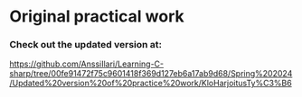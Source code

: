 # Original practical work

### Check out the updated version at:
https://github.com/AnssiIlari/Learning-C-sharp/tree/00fe91472f75c9601418f369d127eb6a17ab9d68/Spring%202024/Updated%20version%20of%20practice%20work/KloHarjoitusTy%C3%B6
